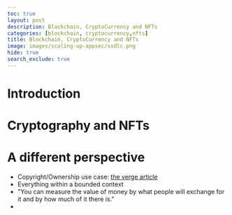 ```yaml
---
toc: true
layout: post
description: Blockchain, CryptoCurrency and NFTs 
categories: [blockchain, cryptocurrency,nfts]
title: Blockchain, CryptoCurrency and NFTs 
image: images/scaling-up-appsec/ssdlc.png
hide: true
search_exclude: true
---
```


# Introduction 


# Cryptography and NFTs 


# A different perspective

- Copyright/Ownership use case: [the verge article](https://www.theverge.com/23139793/nft-crypto-copyright-ownership-primer-cornell-ic3#:~:text=Some%20NFTs%20create%20copyright%20trouble,can%20itself%20be%20copyright%20infringement.) 
- Everything within a bounded context 
- "You can measure the value of money by what people will exchange for it and by how much of it there is."
- 

